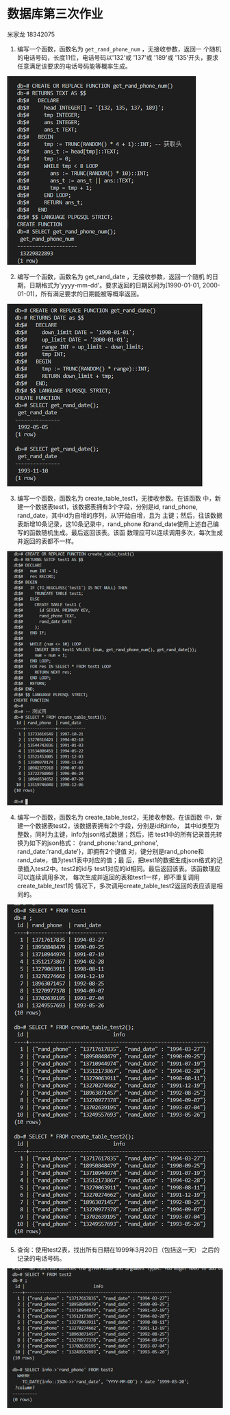 # 数据库第三次作业

米家龙 18342075

1. 编写一个函数，函数名为 `get_rand_phone_num` ，无接收参数，返回一 个随机的电话号码，长度11位，电话号码以'132'或 '137'或 '189'或 '135'开头，要求任意满足该要求的电话号码能等概率生成。

![001](./001.png)

2. 编写一个函数，函数名为 get_rand_date ，无接收参数，返回一个随机 的日期，日期格式为'yyyy-mm-dd'。要求返回的日期区间为[1990-01-01, 2000-01-01)，所有满足要求的日期能被等概率返回。

![002](./002.png)

3. 编写一个函数，函数名为 create_table_test1，无接收参数。在该函数 中，新建一个数据表test1，该数据表拥有3个字段，分别是id, rand_phone, rand_date，其中id为自增的序列，从1开始自增，且为 主键；然后，往该数据表新增10条记录，这10条记录中，rand_phone 和rand_date使用上述自己编写的函数随机生成。最后返回该表。该函 数理应可以连续调用多次，每次生成并返回的表都不一样。

![003](./003.png)

4. 编写一个函数，函数名为 create_table_test2，无接收参数。在该函数 中，新建一个数据表test2，该数据表拥有2个字段，分别是id和info， 其中id类型为整数，同时为主键，info为json格式数据；然后，把 test1中的所有记录首先转换为如下的json格式： {rand_phone:'rand_pnhone', rand_date:'rand_date'}，即拥有2个键值 对，键分别是rand_phone和rand_date，值为test1表中对应的值；最 后，把test1的数据生成json格式的记录插入test2中。test2的id与 test1对应的id相同。最后返回该表。该函数理应可以连续调用多次， 每次生成并返回的表和test1一样，即不重复调用create_table_test1的 情况下，多次调用create_table_test2返回的表应该是相同的。

![004](./004.png)

5. 查询：使用test2表，找出所有日期在1999年3月20日（包括这一天） 之后的记录的电话号码。

![005](./005.png)